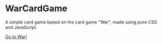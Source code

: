 # WarCardGame
A simple card game based on the card game "War", made using pure CSS and JavaScript.

[Go to War!](https://ezzylan.github.io/WarCardGame/)
